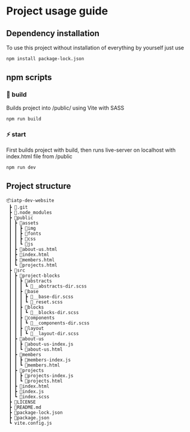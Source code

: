 # Project usage guide
## Dependency installation
To use this project without installation of everything by yourself just use
```bash
npm install package-lock.json
```
## npm scripts
### 🔨 build
Builds project into /public/ using Vite with SASS
```bash
npm run build
```
### ⚡ start
First builds project with build, then runs live-server on localhost with index.html file from /public
```bash
npm run dev
```
## Project structure
```
📦iatp-dev-website
 ┣ 📂.git
 ┣ 📂.node_modules
 ┣ 📂public
 ┃ ┣ 📂assets
 ┃ ┃ ┣ 📂img
 ┃ ┃ ┣ 📂fonts
 ┃ ┃ ┣ 📂css
 ┃ ┃ ┗ 📂js
 ┃ ┣ 📜about-us.html
 ┃ ┣ 📜index.html
 ┃ ┣ 📜members.html
 ┃ ┗ 📜projects.html
 ┣ 📂src
 ┃ ┣ 📂project-blocks
 ┃ ┃ ┣ 📂abstracts
 ┃ ┃ ┃ ┗ 📜__abstracts-dir.scss
 ┃ ┃ ┣ 📂base
 ┃ ┃ ┃ ┣ 📜__base-dir.scss
 ┃ ┃ ┃ ┗ 📜_reset.scss
 ┃ ┃ ┣ 📂blocks
 ┃ ┃ ┃ ┗ 📜__blocks-dir.scss
 ┃ ┃ ┣ 📂components
 ┃ ┃ ┃ ┗ 📜__components-dir.scss
 ┃ ┃ ┣ 📂layout
 ┃ ┃ ┃ ┗ 📜__layout-dir.scss
 ┃ ┣ 📂about-us
 ┃ ┃ ┣ 📜about-us-index.js
 ┃ ┃ ┗ 📜about-us.html
 ┃ ┣ 📂members
 ┃ ┃ ┣ 📜members-index.js
 ┃ ┃ ┗ 📜members.html
 ┃ ┣ 📂projects
 ┃ ┃ ┣ 📜projects-index.js
 ┃ ┃ ┗ 📜projects.html
 ┃ ┣ 📜index.html
 ┃ ┣ 📜index.js
 ┃ ┗ 📜index.scss
 ┣ 📜LICENSE
 ┣ 📜README.md
 ┣ 📜package-lock.json
 ┣ 📜package.json
 ┗ vite.config.js
 ```